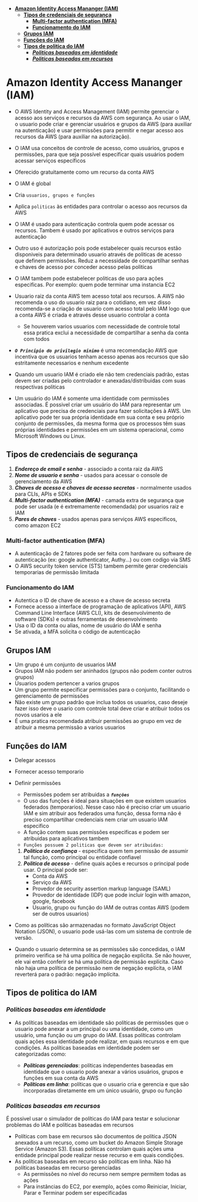 - [**Amazon Identity Access Mananger (IAM)**](#amazon-identity-access-mananger-iam)
  - [**Tipos de credenciais de segurança**](#tipos-de-credenciais-de-segurança)
    - [**Multi-factor authentication (MFA)**](#multi-factor-authentication-mfa)
    - [**Funcionamento do IAM**](#funcionamento-do-iam)
  - [**Grupos IAM**](#grupos-iam)
  - [**Funções do IAM**](#funções-do-iam)
  - [**Tipos de politica do IAM**](#tipos-de-politica-do-iam)
    - [**_Politicas baseadas em identidade_**](#politicas-baseadas-em-identidade)
    - [**_Politicas baseadas em recursos_**](#politicas-baseadas-em-recursos)

# **Amazon Identity Access Mananger (IAM)**

- O AWS Identity and Access Management (IAM) permite gerenciar o acesso aos serviços e recursos da AWS com segurança. Ao usar o IAM, o usuario pode criar e gerenciar usuários e grupos da AWS (para auxiliar na autenticação) e usar permissões para permitir e negar acesso aos recursos da AWS (para auxiliar na autorização).
- O IAM usa conceitos de controle de acesso, como usuários, grupos e permissões, para que seja possível especificar quais usuários podem acessar serviços específicos

- Oferecido gratuitamente como um recurso da conta AWS
- O IAM é global
- Cria `usuarios, grupos e funções`
- Aplica `politicas` às entidades para controlar o acesso aos recursos da AWS
- O IAM é usado para autenticação controla quem pode acessar os recursos. Tambem é usado por aplicativos e outros serviços para autenticação
- Outro uso é autorização pois pode estabelecer quais recursos estão disponiveis para determinado usuario através de politicas de acesso que definem permissões. Reduz a necessidade de compartilhar senhas e chaves de acesso por conceder acesso pelas politicas
- O IAM tambem pode estabelecer politicas de uso para ações especificas. Por exemplo: quem pode terminar uma instancia EC2
- Usuario raiz da conta AWS tem acesso total aos recursos. A AWS não recomenda o uso do usuario raiz para o cotidiano, em vez disso recomenda-se a criação de usuario com acesso total pelo IAM logo que a conta AWS é criada e através desse usuario controlar a conta
  - Se houverem varios usuarios com necessidade de controle total essa pratica exclui a necessidade de compartilhar a senha da conta com todos
- **_`O Principio do privilegio minimo`_** é uma recomendação AWS que incentiva que os usuarios tenham acesso apenas aos recursos que são estritamente necessarios e nenhum excedente
- Quando um usuario IAM é criado ele não tem credenciais padrão, estas devem ser criadas pelo controlador e anexadas/distribuidas com suas respectivas politicas
- Um usuário do IAM é somente uma identidade com permissões associadas. É possivel criar um usuário do IAM para representar um aplicativo que precisa de credenciais para fazer solicitações à AWS. Um aplicativo pode ter sua própria identidade em sua conta e seu próprio conjunto de permissões, da mesma forma que os processos têm suas próprias identidades e permissões em um sistema operacional, como Microsoft Windows ou Linux.

## **Tipos de credenciais de segurança**

1. **_Endereço de email e senha_** - associado a conta raiz da AWS
2. **_Nome de usuario e senha_** - usados para acessar o console de gerenciamento da AWS
3. **_Chaves de acesso e chaves de acesso secretas_** - normalmente usados para CLIs, APIs e SDKs
4. **_Multi-factor authentication (MFA)_** - camada extra de segurança que pode ser usada (e é extremamente recomendada) por usuarios raiz e IAM
5. **_Pares de chaves_** - usados apenas para serviços AWS especificos, como amazon EC2

### **Multi-factor authentication (MFA)**

- A autenticação de 2 fatores pode ser feita com hardware ou software de autenticação (ex: google authenticator, Authy...) ou com codigo via SMS
- O AWS security token service (STS) tambem permite gerar credenciais temporarias de permissão limitada

### **Funcionamento do IAM**

- Autentica o ID de chave de acesso e a chave de acesso secreta
- Fornece acesso a interface de programação de aplicativos (API), AWS Command Line Interface (AWS CLI), kits de desenvolvimento de software (SDKs) e outras ferramentas de desenvolvimento
- Usa o ID da conta ou alias, nome de usuário do IAM e senha
- Se ativada, a MFA solicita o código de autenticação

## **Grupos IAM**

- Um grupo é um conjunto de usuarios IAM
- Grupos IAM não podem ser aninhados (grupos não podem conter outros grupos)
- Usuarios podem pertencer a varios grupos
- Um grupo permite especificar permissões para o conjunto, facilitando o gerenciamento de permissões
- Não existe um grupo padrão que inclua todos os usuarios, caso deseje fazer isso deve o usario com controle total deve criar e atribuir todos os novos usarios a ele
- É uma pratica recomendada atribuir permissões ao grupo em vez de atribuir a mesma permissão a varios usuarios

## **Funções do IAM**

- Delegar acessos
- Fornecer acesso temporario
- Definir permissões

  - Permissões podem ser atribuidas a **_`funções`_**
  - O uso das funções é ideal para situações em que existem usuarios federados (temporarios). Nesse caso não é preciso criar um usuario IAM e sim atribuir aos federados uma função, dessa forma não é preciso compartilhar credenciais nem criar um usuario IAM especifico
  - A função contem suas permissões especificas e podem ser atribuidas para aplicativos tambem
  - `Funções possuem 2 politicas que devem ser atribuidas:`

  1. **_Politica de confiança_** - especifica quem tem permissão de assumir tal função, como principal ou entidade confiavel
  2. **_Politica de acesso_** - define quais ações e recursos o principal pode usar. O principal pode ser:
     - Conta da AWS
     - Serviço da AWS
     - Provedor de security assertion markup language (SAML)
     - Provedor de identidade (IDP) que pode incluir login with amazon, google, facebook
     - Usuario, grupo ou função do IAM de outras contas AWS (podem ser de outros usuarios)

- Como as políticas são armazenadas no formato JavaScript Object Notation (JSON), o usuario pode usá-las com um sistema de controle de versão.
- Quando o usuario determina se as permissões são concedidas, o IAM primeiro verifica se há uma política de negação explícita. Se não houver, ele vai então conferir se há uma política de permissão explícita. Caso não haja uma política de permissão nem de negação explícita, o IAM reverterá para o padrão: negação implícita.

## **Tipos de politica do IAM**

### **_Politicas baseadas em identidade_**

- As políticas baseadas em identidade são políticas de permissões que o usuario pode anexar a um principal ou uma identidade, como um usuário, uma função ou um grupo do IAM. Essas políticas controlam quais ações essa identidade pode realizar, em quais recursos e em que condições. As políticas baseadas em identidade podem ser categorizadas como:

  - **_Políticas gerenciadas_**: políticas independentes baseadas em identidade que o usuario pode anexar a vários usuários, grupos e funções em sua conta da AWS
  - **_Políticas em linha_**: políticas que o usuario cria e gerencia e que são incorporadas diretamente em um único usuário, grupo ou função

### **_Politicas baseadas em recursos_**

É possivel usar o simulador de políticas do IAM para testar e solucionar problemas do IAM e políticas baseadas em recursos

- Políticas com base em recursos são documentos de política JSON anexados a um recurso, como um bucket do Amazon Simple Storage Service (Amazon S3). Essas políticas controlam quais ações uma entidade principal pode realizar nesse recurso e em quais condições.
- As políticas baseadas em recurso são políticas em linha. Não há políticas baseadas em recurso gerenciadas
  - As permissões no nível do recurso nem sempre permitem todas as ações
  - Para instâncias do EC2, por exemplo, ações como Reiniciar, Iniciar, Parar e Terminar podem ser especificadas
